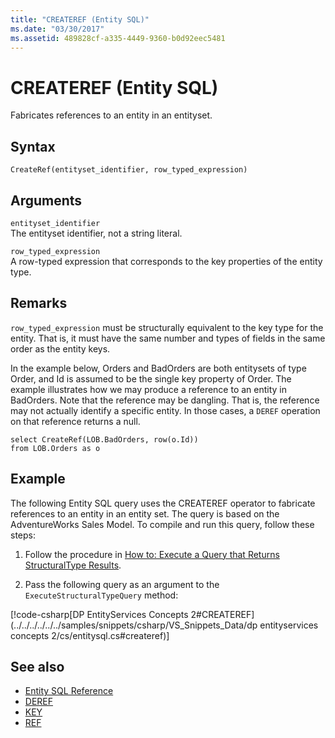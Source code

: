 ```yaml
---
title: "CREATEREF (Entity SQL)"
ms.date: "03/30/2017"
ms.assetid: 489828cf-a335-4449-9360-b0d92eec5481
---
```

# CREATEREF (Entity SQL)
Fabricates references to an entity in an entityset.  
  
## Syntax  
  
```  
CreateRef(entityset_identifier, row_typed_expression)  
```  
  
## Arguments  
 `entityset_identifier`  
 The entityset identifier, not a string literal.  
  
 `row_typed_expression`  
 A row-typed expression that corresponds to the key properties of the entity type.  
  
## Remarks  
 `row_typed_expression` must be structurally equivalent to the key type for the entity. That is, it must have the same number and types of fields in the same order as the entity keys.  
  
 In the example below, Orders and BadOrders are both entitysets of type Order, and Id is assumed to be the single key property of Order. The example illustrates how we may produce a reference to an entity in BadOrders. Note that the reference may be dangling.  That is, the reference may not actually identify a specific entity. In those cases, a `DEREF` operation on that reference returns a null.  
  
```  
select CreateRef(LOB.BadOrders, row(o.Id))   
from LOB.Orders as o   
```  
  
## Example  
 The following Entity SQL query uses the CREATEREF operator to fabricate references to an entity in an entity set. The query is based on the AdventureWorks Sales Model. To compile and run this query, follow these steps:  
  
1.  Follow the procedure in [How to: Execute a Query that Returns StructuralType Results](../../../../../../docs/framework/data/adonet/ef/how-to-execute-a-query-that-returns-structuraltype-results.md).  
  
2.  Pass the following query as an argument to the `ExecuteStructuralTypeQuery` method:  
  
 [!code-csharp[DP EntityServices Concepts 2#CREATEREF](../../../../../../samples/snippets/csharp/VS_Snippets_Data/dp entityservices concepts 2/cs/entitysql.cs#createref)]  
  
## See also
- [Entity SQL Reference](../../../../../../docs/framework/data/adonet/ef/language-reference/entity-sql-reference.md)
- [DEREF](../../../../../../docs/framework/data/adonet/ef/language-reference/deref-entity-sql.md)
- [KEY](../../../../../../docs/framework/data/adonet/ef/language-reference/key-entity-sql.md)
- [REF](../../../../../../docs/framework/data/adonet/ef/language-reference/ref-entity-sql.md)
